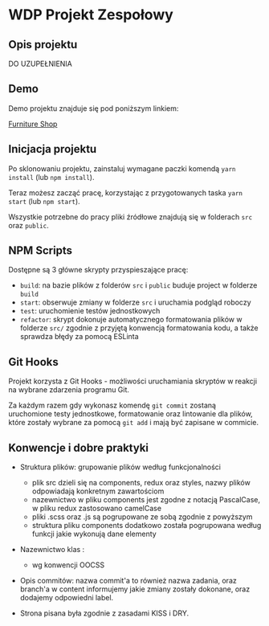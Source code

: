 


# WDP Projekt Zespołowy

## Opis projektu

DO UZUPEŁNIENIA

## Demo

Demo projektu znajduje się pod poniższym linkiem:

[Furniture Shop](https://clever-khorana-32be99.netlify.com/)

## Inicjacja projektu

Po sklonowaniu projektu, zainstaluj wymagane paczki komendą `yarn install` (lub `npm install`).

Teraz możesz zacząć pracę, korzystając z przygotowanych taska `yarn start` (lub `npm start`).

Wszystkie potrzebne do pracy pliki źródłowe znajdują się w folderach `src` oraz `public`.

## NPM Scripts

Dostępne są 3 główne skrypty przyspieszające pracę:

- `build`: na bazie plików z folderów `src` i `public` buduje project w folderze `build`
- `start`: obserwuje zmiany w folderze `src` i uruchamia podgląd roboczy
- `test`: uruchomienie testów jednostkowych
- `refactor`: skrypt dokonuje automatycznego formatowania plików w folderze `src/`
  zgodnie z przyjętą konwencją formatowania kodu, a także sprawdza błędy za pomocą ESLinta

## Git Hooks

Projekt korzysta z Git Hooks - możliwości uruchamiania skryptów w reakcji na wybrane zdarzenia programu Git.

Za każdym razem gdy wykonasz komendę `git commit` zostaną uruchomione testy jednostkowe, formatowanie oraz lintowanie
dla plików, które zostały wybrane za pomocą `git add` i mają być zapisane w commicie.

## Konwencje i dobre praktyki

- Struktura plików: grupowanie plików według funkcjonalności 
    - plik src dzieli się na components, redux oraz styles, nazwy plików odpowiadają konkretnym zawartościom
    - nazewnictwo w pliku components jest zgodne z notacją PascalCase, w pliku redux zastosowano camelCase
    - pliki .scss oraz .js są pogrupowane ze sobą zgodnie z powyższym
    - struktura pliku components dodatkowo została pogrupowana według funkcji jakie wykonują dane elementy

- Nazewnictwo klas : 
    - wg konwencji OOCSS

- Opis commitów: nazwa commit'a to również nazwa zadania, oraz branch'a w content informujemy jakie zmiany zostały dokonane, oraz dodajemy odpowiedni label.

- Strona pisana była zgodnie z zasadami KISS i DRY.






